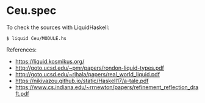 # Ceu.spec

To check the sources with LiquidHaskell:
```
$ liquid Ceu/MODULE.hs
```

References:
* https://liquid.kosmikus.org/
* http://goto.ucsd.edu/~pmr/papers/rondon-liquid-types.pdf
* http://goto.ucsd.edu/~rjhala/papers/real_world_liquid.pdf
* https://nikivazou.github.io/static/Haskell17/a-tale.pdf
* https://www.cs.indiana.edu/~rrnewton/papers/refinement_reflection_draft.pdf
